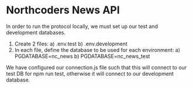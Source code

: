 # Northcoders News API

In order to run the protocol locally, we must set up our test and development databases.

1. Create 2 files: 
    a) .env.test
    b) .env.development
2. In each file, define the database to be used for each environment:
    a) PGDATABASE=nc_news
    b) PGDATABASE=nc_news_test
    
We have configured our connection.js file such that this will connect to our test DB for npm run test, otherwise it will connect to our development database. 